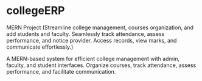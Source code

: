 # collegeERP
MERN Project (Streamline college management, courses organization, and add students and faculty. Seamlessly track attendance, assess performance, and notice provider. Access records, view marks, and communicate effortlessly.)

A MERN-based system for efficient college management with admin, faculty, and student interfaces. Organize courses, track attendance, assess performance, and facilitate communication.
